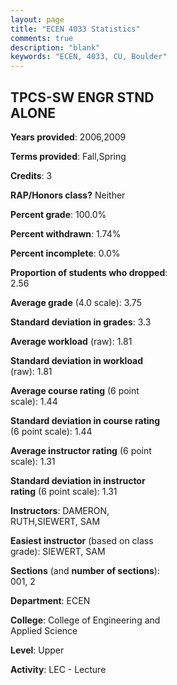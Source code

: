 ```yaml
---
layout: page
title: "ECEN 4033 Statistics"
comments: true
description: "blank"
keywords: "ECEN, 4033, CU, Boulder"
--- 
```

<head>
<script src="https://ajax.googleapis.com/ajax/libs/jquery/2.1.3/jquery.min.js"></script>
<script src="https://dl.dropboxusercontent.com/s/pc42nxpaw1ea4o9/highcharts.js?dl=0"></script>
<!-- <script src="../assets/js/highcharts.js"></script> -->
<style type="text/css">@font-face {
	font-family: "Bebas Neue";
	src: url(https://www.filehosting.org/file/details/544349/BebasNeue%20Regular.otf) format("opentype");
	}
	h1.Bebas { 
		font-family: "Bebas Neue", Verdana, Tahoma;
	}
</style>
</head>
<body>
	<div id="container" style="float: right; width: 45%; height: 88%; margin-left: 2.5%; margin-right: 2.5%;"></div>
	<script language="JavaScript">
		$(document).ready(function() {
		var chart = {type: 'column'};
		var title = {text: 'Grade Distribution'};
		var xAxis = {categories: ['A','B','C','D','F'],crosshair: true};
		var yAxis = {min: 0,title: {text: 'Percentage'}};
		var tooltip = {headerFormat: '<center><b><span style="font-size:20px">{point.key}</span></b></center>',
		               pointFormat: '<td style="padding:0"><b>{point.y:.1f}%</b></td>',
		               footerFormat: '</table>',shared: true,useHTML: true};
		var plotOptions = {column: {pointPadding: 0.0,borderWidth: 0}};  
		var credits = {enabled: false};var series= [{name: 'Percent',data: [84.21,15.79,0.0,0.0,0.0,]}];
		var json = {};
		json.chart = chart;
		json.title = title;
		json.tooltip = tooltip;
		json.xAxis = xAxis;
		json.yAxis = yAxis;  
		json.series = series;
		json.plotOptions = plotOptions;  
		json.credits = credits;
		$('#container').highcharts(json);
	});
	</script>
</body>
			   
## TPCS-SW ENGR STND ALONE

**Years provided**: 2006,2009

**Terms provided**: Fall,Spring

**Credits**: 3

**RAP/Honors class?** Neither

**Percent grade**: 100.0%

**Percent withdrawn**: 1.74%

**Percent incomplete**: 0.0%

**Proportion of students who dropped**: 2.56

**Average grade** (4.0 scale): 3.75

**Standard deviation in grades**: 3.3

**Average workload** (raw): 1.81

**Standard deviation in workload** (raw): 1.81

**Average course rating** (6 point scale): 1.44

**Standard deviation in course rating** (6 point scale): 1.44

**Average instructor rating** (6 point scale): 1.31

**Standard deviation in instructor rating** (6 point scale): 1.31

**Instructors**: DAMERON, RUTH,SIEWERT, SAM

**Easiest instructor** (based on class grade): SIEWERT, SAM

**Sections** (and **number of sections**): 001, 2

**Department**: ECEN

**College**: College of Engineering and Applied Science

**Level**: Upper

**Activity**: LEC - Lecture
